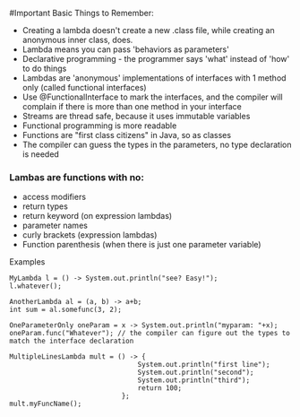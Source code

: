 #Important Basic Things to Remember:

- Creating a lambda doesn't create a new .class file, while creating an anonymous inner class, does.
- Lambda means you can pass 'behaviors as parameters'
- Declarative programming - the programmer says 'what' instead of 'how' to do things
- Lambdas are 'anonymous' implementations of interfaces with 1 method only (called functional interfaces)
- Use @FunctionalInterface to mark the interfaces, and the compiler will complain if there is more than one method in your interface
- Streams are thread safe, because it uses immutable variables
- Functional programming is more readable
- Functions are "first class citizens" in Java, so as classes
- The compiler can guess the types in the parameters, no type declaration is needed 

### Lambas are functions with no:
  - access modifiers
  - return types
  - return keyword (on expression lambdas)
  - parameter names
  - curly brackets (expression lambdas)
  - Function parenthesis (when there is just one parameter variable)

Examples
```
MyLambda l = () -> System.out.println("see? Easy!");
l.whatever();

AnotherLambda al = (a, b) -> a+b;
int sum = al.somefunc(3, 2);

OneParameterOnly oneParam = x -> System.out.println("myparam: "+x);
oneParam.func("Whatever"); // the compiler can figure out the types to match the interface declaration

MultipleLinesLambda mult = () -> {
                                System.out.println("first line");
                                System.out.println("second");
                                System.out.println("third");
                                return 100;
                            };
mult.myFuncName();                        
```

